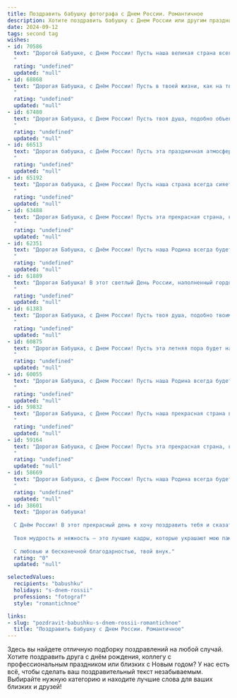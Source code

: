 ```yaml
---
title: Поздравить бабушку фотографа с Днем России. Романтичное
description: Хотите поздравить бабушку с Днем России или другим праздником? Наш ИИ создаст незабываемое поздравление, а вы обязательно выделитесь среди других.  
date: 2024-09-12
tags: second tag
wishes:
- id: 70586
  text: "Дорогой Бабушке, с Днем России! Пусть наша великая страна всегда будет сильной и красивой, как Ваши фотографии, которые хранят в себе память о самых ярких моментах нашей жизни. Желаю Вам крепкого здоровья, светлого настроения и  неиссякаемого вдохновения, чтобы фотографировать мир во всей его красе!
  "
  rating: "undefined"
  updated: "null"
- id: 68868
  text: "Дорогая Бабушка, с Днём России! Пусть в твоей жизни, как на твоих фотографиях, всегда будет свет, любовь и красота!
  "
  rating: "undefined"
  updated: "null"
- id: 67480
  text: "Дорогая Бабушка, с Днем России! Пусть твоя душа, подобно объективу твоей камеры, всегда видит красоту и свет в каждом мгновении. Пусть твоя жизнь будет полна ярких красок, как твои фотографии, а любовь к Родине - как вечный источник вдохновения. С праздником!
  "
  rating: "undefined"
  updated: "null"
- id: 66513
  text: "Дорогая бабушка, с Днём России! Пусть эта праздничная атмосфера наполнит вас любовью и теплыми воспоминаниями. Желаю вам ярких снимков, которые запечатлеют самые счастливые моменты!
  "
  rating: "undefined"
  updated: "null"
- id: 65192
  text: "Дорогая бабушка, с Днем России! Пусть наша страна всегда сияет яркими красками, как фотографии, которые ты так мастерски снимаешь. Желаю тебе крепкого здоровья, неиссякаемого вдохновения и чтобы каждый день был полон радости и счастья.
  "
  rating: "undefined"
  updated: "null"
- id: 63488
  text: "Дорогая Бабушка, с Днем России! Пусть эта прекрасная страна, которую ты так любишь, дарит тебе здоровье, радость и вдохновение.  И пусть твои снимки, подобно летописи нашей Родины, хранят тепло и красоту нашей большой семьи!
  "
  rating: "undefined"
  updated: "null"
- id: 62351
  text: "Дорогая Бабушка, с Днём России! Пусть наша Родина всегда будет для тебя источником вдохновения, как свет, отражаемый в объективе твоей фотокамеры. Пусть каждая твоя фотография будет полна любви, нежности и красоты, как наша необъятная страна!
  "
  rating: "undefined"
  updated: "null"
- id: 61889
  text: "Дорогая Бабушка! В этот светлый День России, наполненный гордостью за нашу великую страну, я желаю тебе безграничного счастья и тепла, как летнее солнце, освещающее Родину. Пусть твоя жизнь будет прекрасна, как фотографии, которые ты создаешь, полна ярких красок и незабываемых моментов. С Днем России!
  "
  rating: "undefined"
  updated: "null"
- id: 61383
  text: "Дорогая Бабушка, с Днем России! Пусть твоя душа, подобно твоим прекрасным фотографиям,  будет полна света, тепла и ярких красок. Желаю тебе здоровья, радости и  мира, чтобы ты всегда оставалась любящей и любимой!
  "
  rating: "undefined"
  updated: "null"
- id: 60875
  text: "Дорогая Бабушка, с Днем России! Пусть эта летняя пора будет наполнена яркими красками, как волшебные снимки, что ты творишь своим фотоаппаратом. Желаю тебе вдохновения, счастья и любви, чтобы каждая минута жизни была достойна быть запечатленной на память!
  "
  rating: "undefined"
  updated: "null"
- id: 60055
  text: "Дорогая Бабушка, с Днем России! Пусть наша Родина всегда будет для тебя источником вдохновения и прекрасных фотографий, которые ты так мастерски умеешь создавать. Здоровья тебе, счастья и новых творческих свершений!
  "
  rating: "undefined"
  updated: "null"
- id: 59832
  text: "Дорогая Бабушка, с Днем России! Пусть наша прекрасная страна всегда будет для нас источником вдохновения, как и твое сердце, полное любви и теплоты.  Ты, фотограф с душой художника, запечатлела в памяти  не только прекрасные моменты, но и нашу особенную историю. Поздравляю тебя с этим светлым праздником!
  "
  rating: "undefined"
  updated: "null"
- id: 59164
  text: "Дорогая Бабушка, с Днем России! Пусть эта прекрасная страна, как и твои фотографии, хранит в себе яркие, теплые воспоминания и любовь. Счастья, здоровья и вдохновения тебе!
  "
  rating: "undefined"
  updated: "null"
- id: 58669
  text: "Дорогая Бабушка, с Днем России! Пусть наша Родина всегда будет для тебя источником вдохновения, как и твой любимый объектив, запечатлевающий красоту этого мира. Ты — фотограф, чьи снимки хранят не только моменты, но и любовь к нашей прекрасной стране. Желаю тебе долгих лет жизни, ярких эмоций и незабываемых моментов, которые ты будешь ловить в объектив.
  "
  rating: "undefined"
  updated: "null"
- id: 38601
  text: "Дорогая бабушка!
  
  С Днём России! В этот прекрасный день я хочу поздравить тебя и сказать, как ты важна для меня. Как фотограф, ты умеешь запечатлевать самые радостные моменты, облекая их в свет и красоту. Так же, как и ты, моя любимая бабушка, ты освещаешь нашу жизнь теплом и заботой.
  
  Твоя мудрость и нежность — это лучшие кадры, которые украшают мою память. Пусть каждый миг будет наполнен счастьем, как светлая фотография, а наша страна цветёт и радует своим многообразием.
  
  С любовью и бесконечной благодарностью, твой внук."
  rating: "0"
  updated: "null"

selectedValues:
  recipients: "babushku"
  holidays: "s-dnem-rossii"
  professions: "fotograf"
  style: "romantichnoe"

links:
- slug: "pozdravit-babushku-s-dnem-rossii-romantichnoe"
  title: "Поздравить бабушку с Днем России. Романтичное"
---
```


Здесь вы найдете отличную подборку поздравлений на любой случай. 
Хотите поздравить друга с днём рождения, коллегу с профессиональным праздником или близких с Новым годом? У нас есть всё, чтобы сделать ваш поздравительный текст незабываемым. Выбирайте нужную категорию и находите лучшие слова для ваших близких и друзей!
